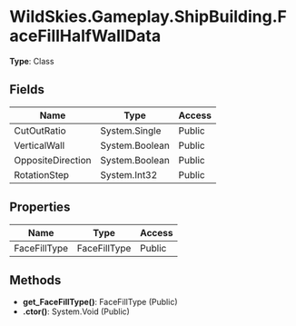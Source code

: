 ﻿# WildSkies.Gameplay.ShipBuilding.FaceFillHalfWallData

**Type**: Class

## Fields

| Name | Type | Access |
|------|------|--------|
| CutOutRatio | System.Single | Public |
| VerticalWall | System.Boolean | Public |
| OppositeDirection | System.Boolean | Public |
| RotationStep | System.Int32 | Public |

## Properties

| Name | Type | Access |
|------|------|--------|
| FaceFillType | FaceFillType | Public |

## Methods

- **get_FaceFillType()**: FaceFillType (Public)
- **.ctor()**: System.Void (Public)

